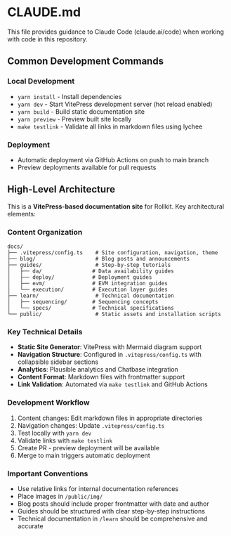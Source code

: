 # CLAUDE.md

This file provides guidance to Claude Code (claude.ai/code) when working with code in this repository.

## Common Development Commands

### Local Development

- `yarn install` - Install dependencies
- `yarn dev` - Start VitePress development server (hot reload enabled)
- `yarn build` - Build static documentation site
- `yarn preview` - Preview built site locally
- `make testlink` - Validate all links in markdown files using lychee

### Deployment

- Automatic deployment via GitHub Actions on push to main branch
- Preview deployments available for pull requests

## High-Level Architecture

This is a **VitePress-based documentation site** for Rollkit. Key architectural elements:

### Content Organization

```
docs/
├── .vitepress/config.ts    # Site configuration, navigation, theme
├── blog/                   # Blog posts and announcements
├── guides/                 # Step-by-step tutorials
│   ├── da/                # Data availability guides
│   ├── deploy/            # Deployment guides
│   ├── evm/               # EVM integration guides
│   └── execution/         # Execution layer guides
├── learn/                  # Technical documentation
│   ├── sequencing/        # Sequencing concepts
│   └── specs/             # Technical specifications
└── public/                 # Static assets and installation scripts
```

### Key Technical Details

- **Static Site Generator**: VitePress with Mermaid diagram support
- **Navigation Structure**: Configured in `.vitepress/config.ts` with collapsible sidebar sections
- **Analytics**: Plausible analytics and Chatbase integration
- **Content Format**: Markdown files with frontmatter support
- **Link Validation**: Automated via `make testlink` and GitHub Actions

### Development Workflow

1. Content changes: Edit markdown files in appropriate directories
2. Navigation changes: Update `.vitepress/config.ts`
3. Test locally with `yarn dev`
4. Validate links with `make testlink`
5. Create PR - preview deployment will be available
6. Merge to main triggers automatic deployment

### Important Conventions

- Use relative links for internal documentation references
- Place images in `/public/img/`
- Blog posts should include proper frontmatter with date and author
- Guides should be structured with clear step-by-step instructions
- Technical documentation in `/learn` should be comprehensive and accurate
